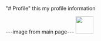 "# Profile" 
this my profile information


---image from main page---
<img src="https://github.com/user-attachments/assets/8c2dd34a-ea93-4fb1-896c-46173b8156c9" width="48">



